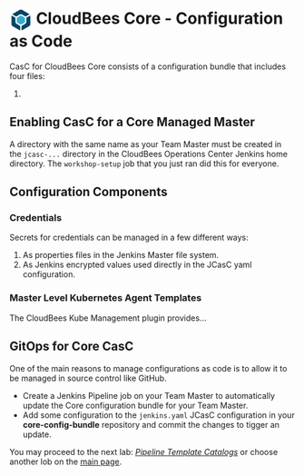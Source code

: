 # <img src="images/cloudbeescore_logo.png" alt="CloudBees Core Logo" width="40" align="top"> CloudBees Core - Configuration as Code

CasC for CloudBees Core consists of a configuration bundle that includes four files:

1. 

## Enabling CasC for a Core Managed Master
A directory with the same name as your Team Master must be created in the `jcasc-...` directory in the CloudBees Operations Center Jenkins home directory. The `workshop-setup` job that you just ran did this for everyone.

## Configuration Components

### Credentials
Secrets for credentials can be managed in a few different ways:
  1. As properties files in the Jenkins Master file system.
  2. As Jenkins encrypted values used directly in the JCasC yaml configuration.

### Master Level Kubernetes Agent Templates
The CloudBees Kube Management plugin provides...

## GitOps for Core CasC
One of the main reasons to manage configurations as code is to allow it to be managed in source control like GitHub.
* Create a Jenkins Pipeline job on your Team Master to automatically update the Core configuration bundle for your Team Master.
* Add some configuration to the `jenkins.yaml` JCasC configuration in your **core-config-bundle** repository and commit the changes to tigger an update.

You may proceed to the next lab: [*Pipeline Template Catalogs*](../pipeline-template-catalog/pipeline-template-catalog.md) or choose another lob on the [main page](../../README.md).




